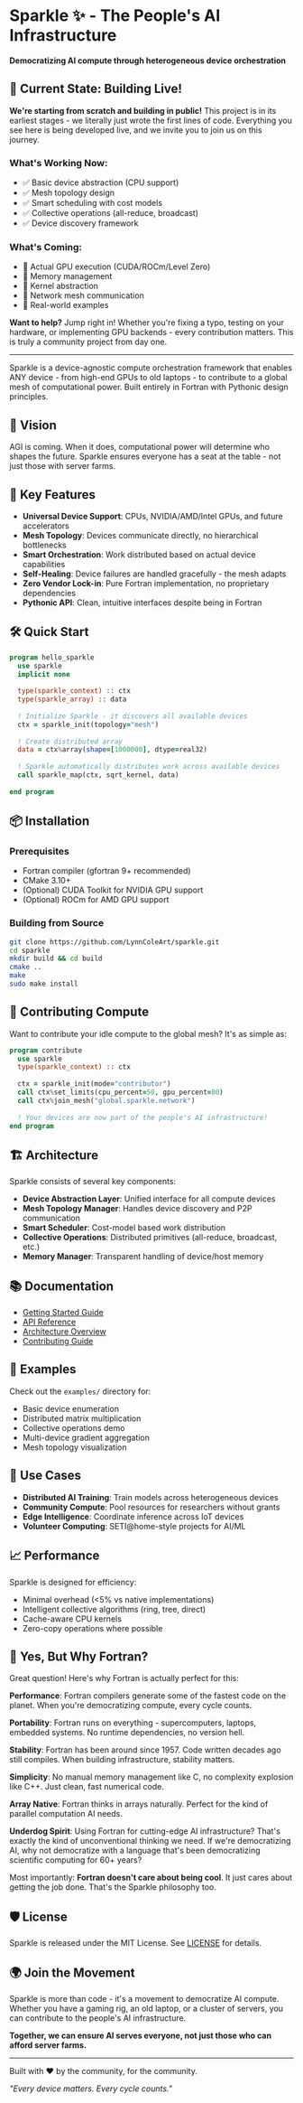# Sparkle ✨ - The People's AI Infrastructure

**Democratizing AI compute through heterogeneous device orchestration**

## 🚧 Current State: Building Live!

**We're starting from scratch and building in public!** This project is in its earliest stages - we literally just wrote the first lines of code. Everything you see here is being developed live, and we invite you to join us on this journey.

### What's Working Now:
- ✅ Basic device abstraction (CPU support)
- ✅ Mesh topology design
- ✅ Smart scheduling with cost models
- ✅ Collective operations (all-reduce, broadcast)
- ✅ Device discovery framework

### What's Coming:
- 🔨 Actual GPU execution (CUDA/ROCm/Level Zero)
- 🔨 Memory management
- 🔨 Kernel abstraction
- 🔨 Network mesh communication
- 🔨 Real-world examples

**Want to help?** Jump right in! Whether you're fixing a typo, testing on your hardware, or implementing GPU backends - every contribution matters. This is truly a community project from day one.

---

Sparkle is a device-agnostic compute orchestration framework that enables ANY device - from high-end GPUs to old laptops - to contribute to a global mesh of computational power. Built entirely in Fortran with Pythonic design principles.

## 🌟 Vision

AGI is coming. When it does, computational power will determine who shapes the future. Sparkle ensures everyone has a seat at the table - not just those with server farms.

## 🚀 Key Features

- **Universal Device Support**: CPUs, NVIDIA/AMD/Intel GPUs, and future accelerators
- **Mesh Topology**: Devices communicate directly, no hierarchical bottlenecks  
- **Smart Orchestration**: Work distributed based on actual device capabilities
- **Self-Healing**: Device failures are handled gracefully - the mesh adapts
- **Zero Vendor Lock-in**: Pure Fortran implementation, no proprietary dependencies
- **Pythonic API**: Clean, intuitive interfaces despite being in Fortran

## 🛠️ Quick Start

```fortran
program hello_sparkle
  use sparkle
  implicit none
  
  type(sparkle_context) :: ctx
  type(sparkle_array) :: data
  
  ! Initialize Sparkle - it discovers all available devices
  ctx = sparkle_init(topology="mesh")
  
  ! Create distributed array
  data = ctx%array(shape=[1000000], dtype=real32)
  
  ! Sparkle automatically distributes work across available devices
  call sparkle_map(ctx, sqrt_kernel, data)
  
end program
```

## 📦 Installation

### Prerequisites
- Fortran compiler (gfortran 9+ recommended)
- CMake 3.10+
- (Optional) CUDA Toolkit for NVIDIA GPU support
- (Optional) ROCm for AMD GPU support

### Building from Source

```bash
git clone https://github.com/LynnColeArt/sparkle.git
cd sparkle
mkdir build && cd build
cmake ..
make
sudo make install
```

## 🤝 Contributing Compute

Want to contribute your idle compute to the global mesh? It's as simple as:

```fortran
program contribute
  use sparkle
  type(sparkle_context) :: ctx
  
  ctx = sparkle_init(mode="contributor")
  call ctx%set_limits(cpu_percent=50, gpu_percent=80)
  call ctx%join_mesh("global.sparkle.network")
  
  ! Your devices are now part of the people's AI infrastructure!
end program
```

## 🏗️ Architecture

Sparkle consists of several key components:

- **Device Abstraction Layer**: Unified interface for all compute devices
- **Mesh Topology Manager**: Handles device discovery and P2P communication
- **Smart Scheduler**: Cost-model based work distribution
- **Collective Operations**: Distributed primitives (all-reduce, broadcast, etc.)
- **Memory Manager**: Transparent handling of device/host memory

## 📚 Documentation

- [Getting Started Guide](docs/getting-started.md)
- [API Reference](docs/api-reference.md)
- [Architecture Overview](docs/architecture.md)
- [Contributing Guide](CONTRIBUTING.md)

## 🧪 Examples

Check out the `examples/` directory for:
- Basic device enumeration
- Distributed matrix multiplication  
- Collective operations demo
- Multi-device gradient aggregation
- Mesh topology visualization

## 🤖 Use Cases

- **Distributed AI Training**: Train models across heterogeneous devices
- **Community Compute**: Pool resources for researchers without grants
- **Edge Intelligence**: Coordinate inference across IoT devices
- **Volunteer Computing**: SETI@home-style projects for AI/ML

## 📈 Performance

Sparkle is designed for efficiency:
- Minimal overhead (<5% vs native implementations)
- Intelligent collective algorithms (ring, tree, direct)
- Cache-aware CPU kernels
- Zero-copy operations where possible

## 🤔 Yes, But Why Fortran?

Great question! Here's why Fortran is actually perfect for this:

**Performance**: Fortran compilers generate some of the fastest code on the planet. When you're democratizing compute, every cycle counts.

**Portability**: Fortran runs on everything - supercomputers, laptops, embedded systems. No runtime dependencies, no version hell.

**Stability**: Fortran has been around since 1957. Code written decades ago still compiles. When building infrastructure, stability matters.

**Simplicity**: No manual memory management like C, no complexity explosion like C++. Just clean, fast numerical code.

**Array Native**: Fortran thinks in arrays naturally. Perfect for the kind of parallel computation AI needs.

**Underdog Spirit**: Using Fortran for cutting-edge AI infrastructure? That's exactly the kind of unconventional thinking we need. If we're democratizing AI, why not democratize with a language that's been democratizing scientific computing for 60+ years?

Most importantly: **Fortran doesn't care about being cool**. It just cares about getting the job done. That's the Sparkle philosophy too.

## 🛡️ License

Sparkle is released under the MIT License. See [LICENSE](LICENSE) for details.

## 🌍 Join the Movement

Sparkle is more than code - it's a movement to democratize AI compute. Whether you have a gaming rig, an old laptop, or a cluster of servers, you can contribute to the people's AI infrastructure.

**Together, we can ensure AI serves everyone, not just those who can afford server farms.**

---

Built with ❤️ by the community, for the community.

*"Every device matters. Every cycle counts."*